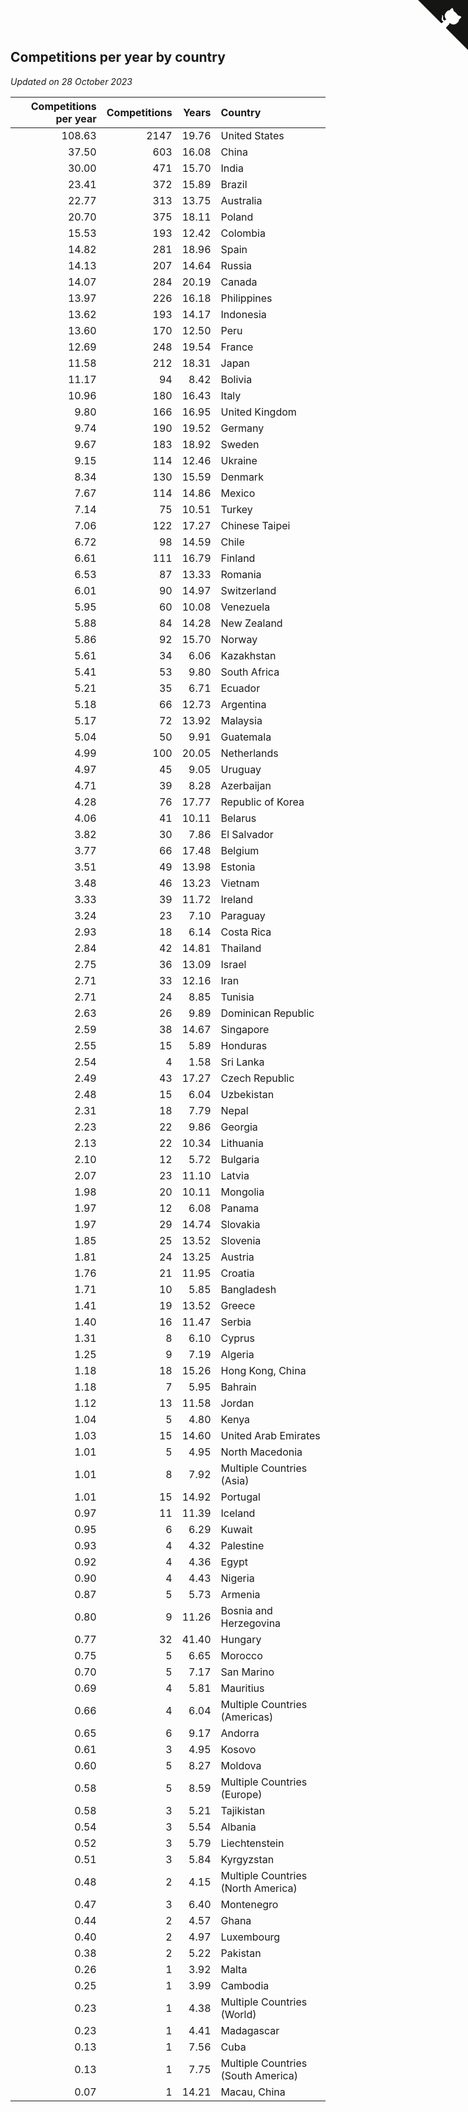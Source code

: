 ## Competitions per year by country

*Updated on 28 October 2023*

| Competitions per year | Competitions | Years | Country |
| ---: | ---: | ---: | :--- |
| 108.63 | 2147 | 19.76 | United States |
| 37.50 | 603 | 16.08 | China |
| 30.00 | 471 | 15.70 | India |
| 23.41 | 372 | 15.89 | Brazil |
| 22.77 | 313 | 13.75 | Australia |
| 20.70 | 375 | 18.11 | Poland |
| 15.53 | 193 | 12.42 | Colombia |
| 14.82 | 281 | 18.96 | Spain |
| 14.13 | 207 | 14.64 | Russia |
| 14.07 | 284 | 20.19 | Canada |
| 13.97 | 226 | 16.18 | Philippines |
| 13.62 | 193 | 14.17 | Indonesia |
| 13.60 | 170 | 12.50 | Peru |
| 12.69 | 248 | 19.54 | France |
| 11.58 | 212 | 18.31 | Japan |
| 11.17 | 94 | 8.42 | Bolivia |
| 10.96 | 180 | 16.43 | Italy |
| 9.80 | 166 | 16.95 | United Kingdom |
| 9.74 | 190 | 19.52 | Germany |
| 9.67 | 183 | 18.92 | Sweden |
| 9.15 | 114 | 12.46 | Ukraine |
| 8.34 | 130 | 15.59 | Denmark |
| 7.67 | 114 | 14.86 | Mexico |
| 7.14 | 75 | 10.51 | Turkey |
| 7.06 | 122 | 17.27 | Chinese Taipei |
| 6.72 | 98 | 14.59 | Chile |
| 6.61 | 111 | 16.79 | Finland |
| 6.53 | 87 | 13.33 | Romania |
| 6.01 | 90 | 14.97 | Switzerland |
| 5.95 | 60 | 10.08 | Venezuela |
| 5.88 | 84 | 14.28 | New Zealand |
| 5.86 | 92 | 15.70 | Norway |
| 5.61 | 34 | 6.06 | Kazakhstan |
| 5.41 | 53 | 9.80 | South Africa |
| 5.21 | 35 | 6.71 | Ecuador |
| 5.18 | 66 | 12.73 | Argentina |
| 5.17 | 72 | 13.92 | Malaysia |
| 5.04 | 50 | 9.91 | Guatemala |
| 4.99 | 100 | 20.05 | Netherlands |
| 4.97 | 45 | 9.05 | Uruguay |
| 4.71 | 39 | 8.28 | Azerbaijan |
| 4.28 | 76 | 17.77 | Republic of Korea |
| 4.06 | 41 | 10.11 | Belarus |
| 3.82 | 30 | 7.86 | El Salvador |
| 3.77 | 66 | 17.48 | Belgium |
| 3.51 | 49 | 13.98 | Estonia |
| 3.48 | 46 | 13.23 | Vietnam |
| 3.33 | 39 | 11.72 | Ireland |
| 3.24 | 23 | 7.10 | Paraguay |
| 2.93 | 18 | 6.14 | Costa Rica |
| 2.84 | 42 | 14.81 | Thailand |
| 2.75 | 36 | 13.09 | Israel |
| 2.71 | 33 | 12.16 | Iran |
| 2.71 | 24 | 8.85 | Tunisia |
| 2.63 | 26 | 9.89 | Dominican Republic |
| 2.59 | 38 | 14.67 | Singapore |
| 2.55 | 15 | 5.89 | Honduras |
| 2.54 | 4 | 1.58 | Sri Lanka |
| 2.49 | 43 | 17.27 | Czech Republic |
| 2.48 | 15 | 6.04 | Uzbekistan |
| 2.31 | 18 | 7.79 | Nepal |
| 2.23 | 22 | 9.86 | Georgia |
| 2.13 | 22 | 10.34 | Lithuania |
| 2.10 | 12 | 5.72 | Bulgaria |
| 2.07 | 23 | 11.10 | Latvia |
| 1.98 | 20 | 10.11 | Mongolia |
| 1.97 | 12 | 6.08 | Panama |
| 1.97 | 29 | 14.74 | Slovakia |
| 1.85 | 25 | 13.52 | Slovenia |
| 1.81 | 24 | 13.25 | Austria |
| 1.76 | 21 | 11.95 | Croatia |
| 1.71 | 10 | 5.85 | Bangladesh |
| 1.41 | 19 | 13.52 | Greece |
| 1.40 | 16 | 11.47 | Serbia |
| 1.31 | 8 | 6.10 | Cyprus |
| 1.25 | 9 | 7.19 | Algeria |
| 1.18 | 18 | 15.26 | Hong Kong, China |
| 1.18 | 7 | 5.95 | Bahrain |
| 1.12 | 13 | 11.58 | Jordan |
| 1.04 | 5 | 4.80 | Kenya |
| 1.03 | 15 | 14.60 | United Arab Emirates |
| 1.01 | 5 | 4.95 | North Macedonia |
| 1.01 | 8 | 7.92 | Multiple Countries (Asia) |
| 1.01 | 15 | 14.92 | Portugal |
| 0.97 | 11 | 11.39 | Iceland |
| 0.95 | 6 | 6.29 | Kuwait |
| 0.93 | 4 | 4.32 | Palestine |
| 0.92 | 4 | 4.36 | Egypt |
| 0.90 | 4 | 4.43 | Nigeria |
| 0.87 | 5 | 5.73 | Armenia |
| 0.80 | 9 | 11.26 | Bosnia and Herzegovina |
| 0.77 | 32 | 41.40 | Hungary |
| 0.75 | 5 | 6.65 | Morocco |
| 0.70 | 5 | 7.17 | San Marino |
| 0.69 | 4 | 5.81 | Mauritius |
| 0.66 | 4 | 6.04 | Multiple Countries (Americas) |
| 0.65 | 6 | 9.17 | Andorra |
| 0.61 | 3 | 4.95 | Kosovo |
| 0.60 | 5 | 8.27 | Moldova |
| 0.58 | 5 | 8.59 | Multiple Countries (Europe) |
| 0.58 | 3 | 5.21 | Tajikistan |
| 0.54 | 3 | 5.54 | Albania |
| 0.52 | 3 | 5.79 | Liechtenstein |
| 0.51 | 3 | 5.84 | Kyrgyzstan |
| 0.48 | 2 | 4.15 | Multiple Countries (North America) |
| 0.47 | 3 | 6.40 | Montenegro |
| 0.44 | 2 | 4.57 | Ghana |
| 0.40 | 2 | 4.97 | Luxembourg |
| 0.38 | 2 | 5.22 | Pakistan |
| 0.26 | 1 | 3.92 | Malta |
| 0.25 | 1 | 3.99 | Cambodia |
| 0.23 | 1 | 4.38 | Multiple Countries (World) |
| 0.23 | 1 | 4.41 | Madagascar |
| 0.13 | 1 | 7.56 | Cuba |
| 0.13 | 1 | 7.75 | Multiple Countries (South America) |
| 0.07 | 1 | 14.21 | Macau, China |


<a href="https://github.com/jonatanklosko/wca_statistics" class="github-corner" aria-label="View source on Github"><svg width="80" height="80" viewBox="0 0 250 250" style="fill:#151513; color:#fff; position: absolute; top: 0; border: 0; right: 0;" aria-hidden="true"><path d="M0,0 L115,115 L130,115 L142,142 L250,250 L250,0 Z"></path><path d="M128.3,109.0 C113.8,99.7 119.0,89.6 119.0,89.6 C122.0,82.7 120.5,78.6 120.5,78.6 C119.2,72.0 123.4,76.3 123.4,76.3 C127.3,80.9 125.5,87.3 125.5,87.3 C122.9,97.6 130.6,101.9 134.4,103.2" fill="currentColor" style="transform-origin: 130px 106px;" class="octo-arm"></path><path d="M115.0,115.0 C114.9,115.1 118.7,116.5 119.8,115.4 L133.7,101.6 C136.9,99.2 139.9,98.4 142.2,98.6 C133.8,88.0 127.5,74.4 143.8,58.0 C148.5,53.4 154.0,51.2 159.7,51.0 C160.3,49.4 163.2,43.6 171.4,40.1 C171.4,40.1 176.1,42.5 178.8,56.2 C183.1,58.6 187.2,61.8 190.9,65.4 C194.5,69.0 197.7,73.2 200.1,77.6 C213.8,80.2 216.3,84.9 216.3,84.9 C212.7,93.1 206.9,96.0 205.4,96.6 C205.1,102.4 203.0,107.8 198.3,112.5 C181.9,128.9 168.3,122.5 157.7,114.1 C157.9,116.9 156.7,120.9 152.7,124.9 L141.0,136.5 C139.8,137.7 141.6,141.9 141.8,141.8 Z" fill="currentColor" class="octo-body"></path></svg></a><style>.github-corner:hover .octo-arm{animation:octocat-wave 560ms ease-in-out}@keyframes octocat-wave{0%,100%{transform:rotate(0)}20%,60%{transform:rotate(-25deg)}40%,80%{transform:rotate(10deg)}}@media (max-width:500px){.github-corner:hover .octo-arm{animation:none}.github-corner .octo-arm{animation:octocat-wave 560ms ease-in-out}}</style>

